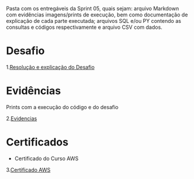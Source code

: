 Pasta com os entregáveis da Sprint 05, quais sejam: arquivo Markdown com evidências imagens/prints de execução, bem como documentação de explicação de cada parte executada; arquivos SQL e/ou PY contendo as consultas e códigos respectivamente e arquivo CSV com dados.

# Desafio

1.[Resolução e explicação do Desafio](/sprint_05/Desafio/)



# Evidências


Prints com a execução do código e do desafio


2.[Evidencias](/sprint_05/Evidencias)



# Certificados


- Certificado do Curso AWS 
  
3.[Certificado AWS](/sprint_05/Certificados)
